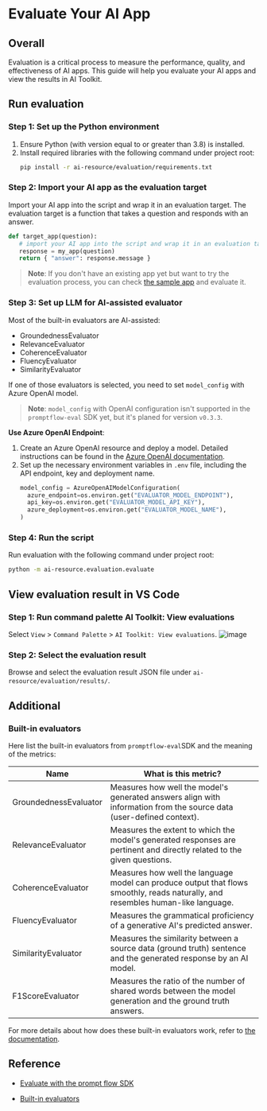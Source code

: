 # Evaluate Your AI App

## Overall

Evaluation is a critical process to measure the performance, quality, and effectiveness of AI apps. This guide will help you evaluate your AI apps and view the results in AI Toolkit.

## Run evaluation
### Step 1: Set up the Python environment

1. Ensure Python (with version equal to or greater than 3.8) is installed.
1. Install required libraries with the following command under project root:
   ```bash
   pip install -r ai-resource/evaluation/requirements.txt
   ```

### Step 2: Import your AI app as the evaluation target

Import your AI app into the script and wrap it in an evaluation target. The evaluation target is a function that takes a question and responds with an answer.

```python
def target_app(question):
   # import your AI app into the script and wrap it in an evaluation target, like:
   response = my_app(question)
   return { "answer": response.message }
```

> **Note**:
> If you don't have an existing app yet but want to try the evaluation process, you can check [the sample app](https://github.com/SmallBlackHole/aitk-eval-sample) and evaluate it.

### Step 3: Set up LLM for AI-assisted evaluator

Most of the built-in evaluators are AI-assisted:
- GroundednessEvaluator
- RelevanceEvaluator
- CoherenceEvaluator
- FluencyEvaluator
- SimilarityEvaluator

If one of those evaluators is selected, you need to set `model_config` with Azure OpenAI model.

> **Note**: `model_config` with OpenAI configuration isn't supported in the `promptflow-eval` SDK yet, but it's planed for version `v0.3.3`.
>

**Use Azure OpenAI Endpoint**:
1. Create an Azure OpenAI resource and deploy a model. Detailed instructions can be found in the [Azure OpenAI documentation](https://learn.microsoft.com/azure/ai-services/openai/how-to/create-resource).
2. Set up the necessary environment variables in `.env` file, including the API endpoint, key and deployment name.
   ```python
   model_config = AzureOpenAIModelConfiguration(
     azure_endpoint=os.environ.get("EVALUATOR_MODEL_ENDPOINT"),
     api_key=os.environ.get("EVALUATOR_MODEL_API_KEY"),
     azure_deployment=os.environ.get("EVALUATOR_MODEL_NAME"),
   )
   ```

### Step 4: Run the script

Run evaluation with the following command under project root:
```bash
python -m ai-resource.evaluation.evaluate
```

## View evaluation result in VS Code

### Step 1: Run command palette AI Toolkit: View evaluations
Select `View` > `Command Palette` > `AI Toolkit: View evaluations`.
![image](https://github.com/user-attachments/assets/15de6c8f-e62d-40b6-a44b-a3d4be93ab62)

### Step 2: Select the evaluation result
Browse and select the evaluation result JSON file under `ai-resource/evaluation/results/`.

## Additional

### Built-in evaluators

Here list the built-in evaluators from `promptflow-eval`SDK and the meaning of the metrics:

Name | What is this metric?
| - | - 
GroundednessEvaluator| Measures how well the model's generated answers align with information from the source data (user-defined context).
RelevanceEvaluator | Measures the extent to which the model's generated responses are pertinent and directly related to the given questions.
CoherenceEvaluator | Measures how well the language model can produce output that flows smoothly, reads naturally, and resembles human-like language.
FluencyEvaluator | Measures the grammatical proficiency of a generative AI's predicted answer.
SimilarityEvaluator | Measures the similarity between a source data (ground truth) sentence and the generated response by an AI model.
F1ScoreEvaluator | Measures the ratio of the number of shared words between the model generation and the ground truth answers.

For more details about how does these built-in evaluators work, refer to [the documentation](https://learn.microsoft.com/en-us/azure/ai-studio/concepts/evaluation-metrics-built-in?tabs=warning#prompt-only-based-groundedness).

## Reference
- [Evaluate with the prompt flow SDK](https://learn.microsoft.com/en-us/azure/ai-studio/how-to/develop/flow-evaluate-sdk)
* [Built-in evaluators](https://learn.microsoft.com/en-us/azure/ai-studio/concepts/evaluation-metrics-built-in?tabs=warning#prompt-only-based-groundedness)
